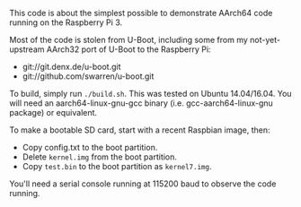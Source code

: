 This code is about the simplest possible to demonstrate AArch64 code running
on the Raspberry Pi 3.

Most of the code is stolen from U-Boot, including some from my not-yet-
upstream AArch32 port of U-Boot to the Raspberry Pi:
* git://git.denx.de/u-boot.git
* git://github.com/swarren/u-boot.git

To build, simply run `./build.sh`. This was tested on Ubuntu 14.04/16.04. You
will need an aarch64-linux-gnu-gcc binary (i.e. gcc-aarch64-linux-gnu package)
or equivalent.

To make a bootable SD card, start with a recent Raspbian image, then:
* Copy config.txt to the boot partition.
* Delete `kernel.img` from the boot partition.
* Copy `test.bin` to the boot partition as `kernel7.img`.

You'll need a serial console running at 115200 baud to observe the code
running. 
